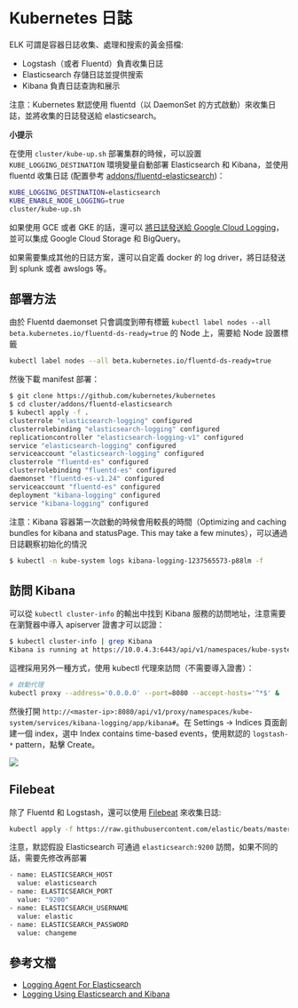 # Kubernetes 日誌

ELK 可謂是容器日誌收集、處理和搜索的黃金搭檔:

- Logstash（或者 Fluentd）負責收集日誌
- Elasticsearch 存儲日誌並提供搜索
- Kibana 負責日誌查詢和展示

注意：Kubernetes 默認使用 fluentd（以 DaemonSet 的方式啟動）來收集日誌，並將收集的日誌發送給 elasticsearch。

**小提示**

在使用 `cluster/kube-up.sh` 部署集群的時候，可以設置 `KUBE_LOGGING_DESTINATION` 環境變量自動部署 Elasticsearch 和 Kibana，並使用 fluentd 收集日誌 (配置參考 [addons/fluentd-elasticsearch](https://github.com/kubernetes/kubernetes/tree/master/cluster/addons/fluentd-elasticsearch))：

```sh
KUBE_LOGGING_DESTINATION=elasticsearch
KUBE_ENABLE_NODE_LOGGING=true
cluster/kube-up.sh
```

如果使用 GCE 或者 GKE 的話，還可以 [將日誌發送給 Google Cloud Logging](https://kubernetes.io/docs/user-guide/logging/stackdriver/)，並可以集成 Google Cloud Storage 和 BigQuery。

如果需要集成其他的日誌方案，還可以自定義 docker 的 log driver，將日誌發送到 splunk 或者 awslogs 等。

## 部署方法

由於 Fluentd daemonset 只會調度到帶有標籤 `kubectl label nodes --all beta.kubernetes.io/fluentd-ds-ready=true` 的 Node 上，需要給 Node 設置標籤

```sh
kubectl label nodes --all beta.kubernetes.io/fluentd-ds-ready=true
```

然後下載 manifest 部署：

```sh
$ git clone https://github.com/kubernetes/kubernetes
$ cd cluster/addons/fluentd-elasticsearch
$ kubectl apply -f .
clusterrole "elasticsearch-logging" configured
clusterrolebinding "elasticsearch-logging" configured
replicationcontroller "elasticsearch-logging-v1" configured
service "elasticsearch-logging" configured
serviceaccount "elasticsearch-logging" configured
clusterrole "fluentd-es" configured
clusterrolebinding "fluentd-es" configured
daemonset "fluentd-es-v1.24" configured
serviceaccount "fluentd-es" configured
deployment "kibana-logging" configured
service "kibana-logging" configured
```

注意：Kibana 容器第一次啟動的時候會用較長的時間（Optimizing and caching bundles for kibana and statusPage. This may take a few minutes），可以通過日誌觀察初始化的情況

```sh
$ kubectl -n kube-system logs kibana-logging-1237565573-p88lm -f
```

## 訪問 Kibana

可以從 `kubectl cluster-info` 的輸出中找到 Kibana 服務的訪問地址，注意需要在瀏覽器中導入 apiserver 證書才可以認證：

```sh
$ kubectl cluster-info | grep Kibana
Kibana is running at https://10.0.4.3:6443/api/v1/namespaces/kube-system/services/kibana-logging/proxy
```

這裡採用另外一種方式，使用 kubectl 代理來訪問（不需要導入證書）：

```sh
# 啟動代理
kubectl proxy --address='0.0.0.0' --port=8080 --accept-hosts='^*$' &
```

然後打開 `http://<master-ip>:8080/api/v1/proxy/namespaces/kube-system/services/kibana-logging/app/kibana#`。在 Settings -> Indices 頁面創建一個 index，選中 Index contains time-based events，使用默認的 `logstash-*` pattern，點擊 Create。

![](images/kibana.png)

## Filebeat

除了 Fluentd 和 Logstash，還可以使用 [Filebeat](https://www.elastic.co/products/beats/filebeat) 來收集日誌:

```sh
kubectl apply -f https://raw.githubusercontent.com/elastic/beats/master/deploy/kubernetes/filebeat-kubernetes.yaml
```

注意，默認假設 Elasticsearch 可通過 `elasticsearch:9200` 訪問，如果不同的話，需要先修改再部署

```sh
- name: ELASTICSEARCH_HOST
  value: elasticsearch
- name: ELASTICSEARCH_PORT
  value: "9200"
- name: ELASTICSEARCH_USERNAME
  value: elastic
- name: ELASTICSEARCH_PASSWORD
  value: changeme
```

## 參考文檔

- [Logging Agent For Elasticsearch](https://github.com/kubernetes/kubernetes/tree/master/cluster/addons/fluentd-elasticsearch)
- [Logging Using Elasticsearch and Kibana](https://kubernetes.io/docs/tasks/debug-application-cluster/logging-elasticsearch-kibana/)
